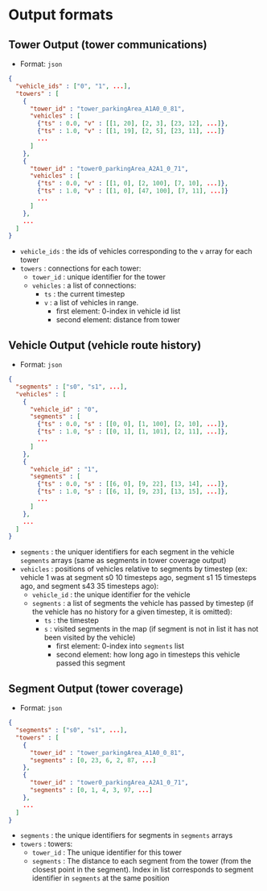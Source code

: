 # Output formats

## Tower Output (tower communications)
- Format: `json`

```json
{
  "vehicle_ids" : ["0", "1", ...],
  "towers" : [
    {
      "tower_id" : "tower_parkingArea_A1A0_0_81",
      "vehicles" : [
        {"ts" : 0.0, "v" : [[1, 20], [2, 3], [23, 12], ...]},
        {"ts" : 1.0, "v" : [[1, 19], [2, 5], [23, 11], ...]}
        ...
      ]
    },
    {
      "tower_id" : "tower0_parkingArea_A2A1_0_71",
      "vehicles" : [
        {"ts" : 0.0, "v" : [[1, 0], [2, 100], [7, 10], ...]},
        {"ts" : 1.0, "v" : [[1, 0], [47, 100], [7, 11], ...]}
        ...
      ]
    },
    ...
  ]
}

```
- `vehicle_ids` : the ids of vehicles corresponding to the `v` array for each tower
- `towers` : connections for each tower:
  - `tower_id` : unique identifier for the tower
  - `vehicles` : a list of connections:
    - `ts` : the current timestep
    - `v` : a list of vehicles in range.
      - first element: 0-index in vehicle id list
      - second element: distance from tower

## Vehicle Output (vehicle route history)
- Format: `json`

```json
{
  "segments" : ["s0", "s1", ...],
  "vehicles" : [
    {
      "vehicle_id" : "0",
      "segments" : [
        {"ts" : 0.0, "s" : [[0, 0], [1, 100], [2, 10], ...]},
        {"ts" : 1.0, "s" : [[0, 1], [1, 101], [2, 11], ...]},
        ...
      ]
    },
    {
      "vehicle_id" : "1",
      "segments" : [
        {"ts" : 0.0, "s" : [[6, 0], [9, 22], [13, 14], ...]},
        {"ts" : 1.0, "s" : [[6, 1], [9, 23], [13, 15], ...]},
        ...
      ]
    },
    ...
  ]
}
```
- `segments` : the uniquer identifiers for each segment in the vehicle `segments` arrays (same as segments in tower coverage output)
- `vehicles` : positions of vehicles relative to segments by timestep (ex: vehicle 1 was at segment s0 10 timesteps ago, segment s1 15 timesteps ago, and segment s43 35 timesteps ago):
  - `vehicle_id` : the unique identifier for the vehicle
  - `segments` : a list of segments the vehicle has passed by timestep (if the vehicle has no history for a given timestep, it is omitted):
    - `ts` : the timestep
    - `s` : visited segments in the map (if segment is not in list it has not been visited by the vehicle)
      - first element: 0-index into `segments` list
      - second element: how long ago in timesteps this vehicle passed this segment

## Segment Output (tower coverage)
- Format: `json`

```json
{
  "segments" : ["s0", "s1", ...],
  "towers" : [
    {
      "tower_id" : "tower_parkingArea_A1A0_0_81",
      "segments" : [0, 23, 6, 2, 87, ...]
    },
    {
      "tower_id" : "tower0_parkingArea_A2A1_0_71",
      "segments" : [0, 1, 4, 3, 97, ...]
    },
    ...
  ]
}
```
- `segments` : the unique identifiers for segments in `segments` arrays
- `towers` : towers:
  - `tower_id` : The unique identifier for this tower
  - `segments` : The distance to each segment from the tower (from the closest point in the segment). Index in list corresponds to segment identifier in `segments` at the same position
